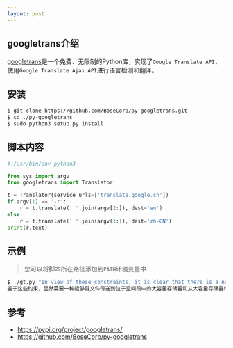 ```yaml
---
layout: post
---
```


## googletrans介绍

[googletrans](https://pypi.org/project/googletrans/)是一个免费、无限制的Python库，实现了`Google Translate API`，使用`Google Translate Ajax API`进行语言检测和翻译。

## 安装

```bash
$ git clone https://github.com/BoseCorp/py-googletrans.git
$ cd ./py-googletrans
$ sudo python3 setup.py install
```

## 脚本内容

```python
#!/usr/bin/env python3

from sys import argv
from googletrans import Translator

t = Translator(service_urls=['translate.google.cn'])
if argv[1] == '-r':
    r = t.translate(' '.join(argv[2:]), dest='en')
else:
    r = t.translate(' '.join(argv[1:]), dest='zh-CN')
print(r.text)
```

## 示例

> 您可以将脚本所在路径添加到`PATH`环境变量中

```bash
$ ./gt.py "In view of these constraints, it is clear that there is a need for a file delivery service capable of transferring files to and from mass memory located in the space segment. Such a capability must not only operate under the constraints associated with space data communication, but it must also be applicable to the diverse range of mission configurations ranging from single low earth orbiting spacecraft to complex networks of relays, orbiters, and landers."
鉴于这些约束，显然需要一种能够将文件传送到位于空间段中的大容量存储器和从大容量存储器传送文件的文件传送服务。这种能力不仅必须在与空间数据通信相关的限制下运行，而且还必须适用于从单个低地球轨道航天器到复杂的继电器网络，轨道器和着陆器的各种任务配置。
```

## 参考

- https://pypi.org/project/googletrans/
- https://github.com/BoseCorp/py-googletrans

